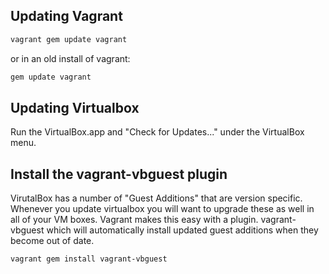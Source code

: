 

## Updating Vagrant
```bash
vagrant gem update vagrant
```

or in an old install of vagrant:
```bash
gem update vagrant
```

## Updating Virtualbox
Run the VirtualBox.app and "Check for Updates..." under the VirtualBox menu.

## Install the vagrant-vbguest plugin

VirutalBox has a number of "Guest Additions" that are version specific.  Whenever you update virtualbox you will want to upgrade these as well in all of your VM boxes.  Vagrant makes this easy with a plugin. vagrant-vbguest which will automatically install updated guest additions when they become out of date.

```bash
vagrant gem install vagrant-vbguest
```